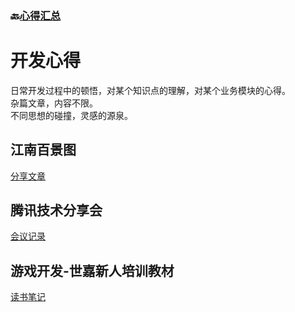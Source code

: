 ### 🔙[心得汇总](/README?id=🔸心得汇总)


# 开发心得
日常开发过程中的顿悟，对某个知识点的理解，对某个业务模块的心得。  
杂篇文章，内容不限。  
不同思想的碰撞，灵感的源泉。


## 江南百景图
[分享文章](https://forum.cocos.org/t/topic/121618)



## 腾讯技术分享会
[会议记录](/docs/insight/腾讯技术分享会/)


## 游戏开发-世嘉新人培训教材
[读书笔记](/docs/insight/游戏开发-世嘉新人培训教材.md)